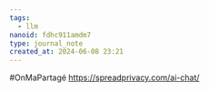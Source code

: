 ```yaml
---
tags:
  - llm
nanoid: fdhc911amdm7
type: journal_note
created_at: 2024-06-08 23:21
---
```

#OnMaPartagé https://spreadprivacy.com/ai-chat/ 
